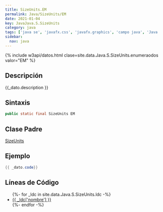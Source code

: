 ```yaml
---
title: SizeUnits.EM
permalink: Java/SizeUnits/EM
date: 2021-01-04
key: JavaJava.S.SizeUnits
category: java
tags: ['java se', 'javafx.css', 'javafx.graphics', 'campo java', 'Java 9']
sidebar: 
  nav: java
---
```


{% include w3api/datos.html clase=site.data.Java.S.SizeUnits.enumeraodos valor="EM" %}

## Descripción
{{_dato.description }}

## Sintaxis
~~~java
public static final SizeUnits EM
~~~

## Clase Padre
[SizeUnits](/Java/SizeUnits/)

## Ejemplo
~~~java
{{ _dato.code}}
~~~

## Líneas de Código
<ul>
{%- for _ldc in site.data.Java.S.SizeUnits.ldc -%}
   <li>
       <a href="{{_ldc['url'] }}">{{ _ldc['nombre'] }}</a>
   </li>
{%- endfor -%}
</ul>
